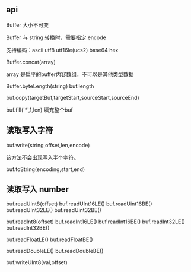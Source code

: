 
api
----


Buffer  大小不可变


Buffer 与 string 转换时，需要指定 encode

支持编码：ascii	 utf8   utf16le(ucs2)  base64	hex


Buffer.concat(array)

array 是扁平的buffer内容数组，不可以是其他类型数据

Buffer.byteLength(string)
buf.length


buf.copy(targetBuf,targetStart,sourceStart,sourceEnd)

buf.fill('*',1,len) 填充整个buf


读取写入字符
----

buf.write(string,offset,len,encode)

该方法不会出现写入半个字符。

buf.toString(encoding,start,end)


读取写入 number
----

buf.readUInt8(offset)
buf.readUInt16LE()
buf.readUint16BE()
buf.readUInt32LE()
buf.readUint32BE()

buf.readInt8(offset)
buf.readInt16LE()
buf.readInt16BE()
buf.readInt32LE()
buf.readInt32BE()


buf.readFloatLE()
buf.readFloatBE()

buf.readDoubleLE()
buf.readDoubleBE()



buf.writeUInt8(val,offset)